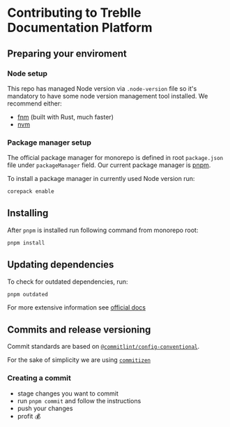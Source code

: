 # Contributing to Treblle Documentation Platform

## Preparing your enviroment

### Node setup

This repo has managed Node version via `.node-version` file so it's mandatory to have some node version management tool installed.
We recommend either:

-   [fnm](https://github.com/Schniz/fnm) (built with Rust, much faster)
-   [nvm](https://github.com/nvm-sh/nvm)

### Package manager setup

The official package manager for monorepo is defined in root `package.json` file under `packageManager` field.
Our current package manager is [pnpm](https://pnpm.io/).

To install a package manager in currently used Node version run:

```sh
corepack enable
```

## Installing

After `pnpm` is installed run following command from monorepo root:

```sh
pnpm install
```

## Updating dependencies

To check for outdated dependencies, run:

```sh
pnpm outdated
```

For more extensive information see [official docs](https://pnpm.io/cli/outdated)

## Commits and release versioning

Commit standards are based on [`@commitlint/config-conventional`](https://github.com/conventional-changelog/commitlint/blob/master/%40commitlint/config-conventional).

For the sake of simplicity we are using [`commitizen`](https://commitizen.github.io/cz-cli/)

### Creating a commit

-   stage changes you want to commit
-   run `pnpm commit` and follow the instructions
-   push your changes
-   profit 💰
